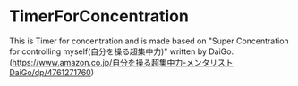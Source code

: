 # TimerForConcentration

This is Timer for concentration and is made based on "Super Concentration for controlling myself(自分を操る超集中力)" written by DaiGo. (https://www.amazon.co.jp/自分を操る超集中力-メンタリストDaiGo/dp/4761271760)
